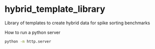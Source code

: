 # hybrid_template_library
Library of templates to create hybrid data for spike sorting benchmarks


How to run a python server


```bash
python -m http.server
```

